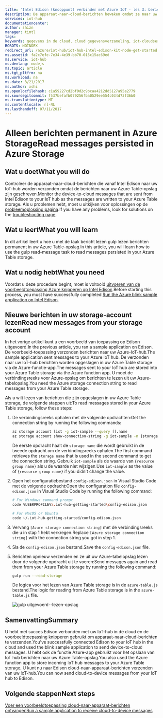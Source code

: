 ```yaml
---
title: 'Intel Edison (knooppunt) verbinden met Azure IoT - les 3: berichten | Microsoft Docs'
description: De apparaat-naar-cloud-berichten bewaken omdat ze naar uw Azure Table-opslag zijn geschreven.
services: iot-hub
documentationcenter: 
author: shizn
manager: timtl
tags: 
keywords: gegevens in de cloud, cloud gegevensverzameling, iot-cloudservice, iot-gegevens
ROBOTS: NOINDEX
redirect_url: /azure/iot-hub/iot-hub-intel-edison-kit-node-get-started
ms.assetid: fa2c7efe-7e34-4e39-bb70-015c15ac69ed
ms.service: iot-hub
ms.devlang: nodejs
ms.topic: article
ms.tgt_pltfrm: na
ms.workload: na
ms.date: 3/21/2017
ms.author: xshi
ms.openlocfilehash: c1a59227cd2bf9d2c9bcaa4212dd5127a95e2779
ms.sourcegitcommit: f537befafb079256fba0529ee554c034d73f36b0
ms.translationtype: MT
ms.contentlocale: nl-NL
ms.lasthandoff: 07/11/2017
---
```

# <a name="read-messages-persisted-in-azure-storage"></a><span data-ttu-id="3366d-104">Alleen berichten permanent in Azure Storage</span><span class="sxs-lookup"><span data-stu-id="3366d-104">Read messages persisted in Azure Storage</span></span>
## <a name="what-you-will-do"></a><span data-ttu-id="3366d-105">Wat u doet</span><span class="sxs-lookup"><span data-stu-id="3366d-105">What you will do</span></span>
<span data-ttu-id="3366d-106">Controleer de apparaat-naar-cloud-berichten die vanaf Intel Edison naar uw IoT-hub worden verzonden omdat de berichten naar uw Azure Table-opslag zijn geschreven.</span><span class="sxs-lookup"><span data-stu-id="3366d-106">Monitor the device-to-cloud messages that are sent from Intel Edison to your IoT hub as the messages are written to your Azure Table storage.</span></span> <span data-ttu-id="3366d-107">Als u problemen hebt, moet u uitkijken voor oplossingen op de [probleemoplossing pagina][troubleshooting].</span><span class="sxs-lookup"><span data-stu-id="3366d-107">If you have any problems, look for solutions on the [troubleshooting page][troubleshooting].</span></span>

## <a name="what-you-will-learn"></a><span data-ttu-id="3366d-108">Wat u leert</span><span class="sxs-lookup"><span data-stu-id="3366d-108">What you will learn</span></span>
<span data-ttu-id="3366d-109">In dit artikel leert u hoe u met de taak bericht lezen gulp lezen berichten permanent in uw Azure Table-opslag.</span><span class="sxs-lookup"><span data-stu-id="3366d-109">In this article, you will learn how to use the gulp read-message task to read messages persisted in your Azure Table storage.</span></span>

## <a name="what-you-need"></a><span data-ttu-id="3366d-110">Wat u nodig hebt</span><span class="sxs-lookup"><span data-stu-id="3366d-110">What you need</span></span>
<span data-ttu-id="3366d-111">Voordat u deze procedure begint, moet is voltooid [uitvoeren van de voorbeeldtoepassing Azure knipperen op Intel Edison][run-the-azure-blink-sample-application-on-intel-edison].</span><span class="sxs-lookup"><span data-stu-id="3366d-111">Before starting this process, you must have successfully completed [Run the Azure blink sample application on Intel Edison][run-the-azure-blink-sample-application-on-intel-edison].</span></span>

## <a name="read-new-messages-from-your-storage-account"></a><span data-ttu-id="3366d-112">Nieuwe berichten in uw storage-account lezen</span><span class="sxs-lookup"><span data-stu-id="3366d-112">Read new messages from your storage account</span></span>
<span data-ttu-id="3366d-113">In het vorige artikel kunt u een voorbeeld van toepassing op Edison uitgevoerd.</span><span class="sxs-lookup"><span data-stu-id="3366d-113">In the previous article, you ran a sample application on Edison.</span></span> <span data-ttu-id="3366d-114">De voorbeeld-toepassing verzonden berichten naar uw Azure-IoT-hub.</span><span class="sxs-lookup"><span data-stu-id="3366d-114">The sample application sent messages to your Azure IoT hub.</span></span> <span data-ttu-id="3366d-115">De verzonden naar uw IoT-hub berichten worden opgeslagen in uw Azure Table storage via de Azure-functie-app.</span><span class="sxs-lookup"><span data-stu-id="3366d-115">The messages sent to your IoT hub are stored into your Azure Table storage via the Azure function app.</span></span> <span data-ttu-id="3366d-116">U moet de verbindingsreeks voor Azure-opslag om berichten te lezen uit uw Azure-tabelopslag.</span><span class="sxs-lookup"><span data-stu-id="3366d-116">You need the Azure storage connection string to read messages from your Azure Table storage.</span></span>

<span data-ttu-id="3366d-117">Als u wilt lezen van berichten die zijn opgeslagen in uw Azure Table storage, de volgende stappen uit:</span><span class="sxs-lookup"><span data-stu-id="3366d-117">To read messages stored in your Azure Table storage, follow these steps:</span></span>

1. <span data-ttu-id="3366d-118">De verbindingsreeks ophalen met de volgende opdrachten:</span><span class="sxs-lookup"><span data-stu-id="3366d-118">Get the connection string by running the following commands:</span></span>

   ```bash
   az storage account list -g iot-sample --query [].name
   az storage account show-connection-string -g iot-sample -n {storage name}
   ```

   <span data-ttu-id="3366d-119">De eerste opdracht haalt de `storage name` die wordt gebruikt in de tweede opdracht om de verbindingsreeks ophalen.</span><span class="sxs-lookup"><span data-stu-id="3366d-119">The first command retrieves the `storage name` that is used in the second command to get the connection string.</span></span> <span data-ttu-id="3366d-120">Gebruik `iot-sample` als de waarde van `{resource group name}` als u de waarde niet wijzigen.</span><span class="sxs-lookup"><span data-stu-id="3366d-120">Use `iot-sample` as the value of `{resource group name}` if you didn't change the value.</span></span>
2. <span data-ttu-id="3366d-121">Open het configuratiebestand `config-edison.json` in Visual Studio Code met de volgende opdracht:</span><span class="sxs-lookup"><span data-stu-id="3366d-121">Open the configuration file `config-edison.json` in Visual Studio Code by running the following command:</span></span>

   ```bash
   # For Windows command prompt
   code %USERPROFILE%\.iot-hub-getting-started\config-edison.json

   # For MacOS or Ubuntu
   code ~/.iot-hub-getting-started/config-edison.json
   ```
3. <span data-ttu-id="3366d-122">Vervang `[Azure storage connection string]` met de verbindingsreeks die u in stap 1 hebt verkregen.</span><span class="sxs-lookup"><span data-stu-id="3366d-122">Replace `[Azure storage connection string]` with the connection string you got in step 1.</span></span>
4. <span data-ttu-id="3366d-123">Sla de `config-edison.json` bestand.</span><span class="sxs-lookup"><span data-stu-id="3366d-123">Save the `config-edison.json` file.</span></span>
5. <span data-ttu-id="3366d-124">Berichten opnieuw verzenden en ze uit uw Azure-tabelopslag lezen door de volgende opdracht uit te voeren:</span><span class="sxs-lookup"><span data-stu-id="3366d-124">Send messages again and read them from your Azure Table storage by running the following command:</span></span>

   ```bash
   gulp run --read-storage
   ```

   <span data-ttu-id="3366d-125">De logica voor het lezen van Azure Table storage is in de `azure-table.js` bestand.</span><span class="sxs-lookup"><span data-stu-id="3366d-125">The logic for reading from Azure Table storage is in the `azure-table.js` file.</span></span>

   ![gulp uitgevoerd--lezen-opslag][gulp run]

## <a name="summary"></a><span data-ttu-id="3366d-127">Samenvatting</span><span class="sxs-lookup"><span data-stu-id="3366d-127">Summary</span></span>
<span data-ttu-id="3366d-128">U hebt met succes Edison verbonden met uw IoT-hub in de cloud en de voorbeeldtoepassing knipperen gebruikt om apparaat-naar-cloud-berichten te verzenden.</span><span class="sxs-lookup"><span data-stu-id="3366d-128">You've successfully connected Edison to your IoT hub in the cloud and used the blink sample application to send device-to-cloud messages.</span></span> <span data-ttu-id="3366d-129">U hebt ook de functie Azure-app gebruikt voor het opslaan van IoT hub berichten naar uw Azure Table-opslag.</span><span class="sxs-lookup"><span data-stu-id="3366d-129">You also used the Azure function app to store incoming IoT hub messages to your Azure Table storage.</span></span> <span data-ttu-id="3366d-130">U kunt nu naar Edison cloud-naar-apparaat-berichten verzenden van uw IoT-hub.</span><span class="sxs-lookup"><span data-stu-id="3366d-130">You can now send cloud-to-device messages from your IoT hub to Edison.</span></span>

## <a name="next-steps"></a><span data-ttu-id="3366d-131">Volgende stappen</span><span class="sxs-lookup"><span data-stu-id="3366d-131">Next steps</span></span>
<span data-ttu-id="3366d-132">[Voer een voorbeeldtoepassing cloud-naar-apparaat-berichten ontvangen][receive-cloud-to-device-messages]</span><span class="sxs-lookup"><span data-stu-id="3366d-132">[Run a sample application to receive cloud-to-device messages][receive-cloud-to-device-messages]</span></span>
<!-- Images and links -->

[troubleshooting]: iot-hub-intel-edison-kit-node-troubleshooting.md
[run-the-azure-blink-sample-application-on-intel-edison]: iot-hub-intel-edison-kit-node-lesson3-run-azure-blink.md
[gulp run]: media/iot-hub-intel-edison-lessons/lesson3/gulp_read_message.png
[receive-cloud-to-device-messages]: iot-hub-intel-edison-kit-node-lesson4-send-cloud-to-device-messages.md